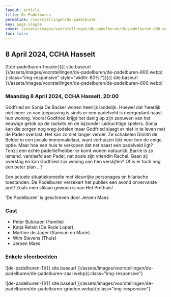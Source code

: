 ```yaml
---
layout: article
title: De Padelburen
permalink: /voorstellingen/de-padelburen
key: page-single
cover: /assets/images/voorstellingen/de-padelburen/de-padelburen-800.webp
toc: false
---
```


## 8 April 2024, CCHA Hasselt

<!--more-->

[![de-padelburen-header]({{ site.baseurl }}/assets/images/voorstellingen/de-padelburen/de-padelburen-800.webp){:class="img-responsive" style="width: 60%;"}]({{ site.baseurl }}/assets/images/voorstellingen/de-padelburen/de-padelburen-800.webp)

### Maandag 8 April 2024, CCHA Hasselt, 20:00

Godfried en Sonja De Backer wonen heerlijk landelijk. Hoewel dat ‘heerlijk niet meer zo van toepassing is sinds er een padelveld is neergeplant naast hun woning. Vooral Godfried krijgt het danig op zijn zenuwen van het eeuwige getok op de rackets en de bijzonder luidruchtige spelers. Sonja kan die zorgen nog weg-jodelen maar Godfried slaagt er niet in te leven met de Padel-overlast. Het kan zo niet langer verder. Ze schakelen Dimitri de Belder in een joviale immomakelaar, want verhuizen lijkt voor hen de enige optie. Maar hoe een huis te verkopen dat net naast een padelveld ligt? Tenzij een echte padelliefhebber er komt wonen natuurlijk. Barrie is zo iemand, verslaafd aan Padel, net zoals zijn vriendin Rachel. Gaan zij overstag en kan Godfried zijn woning aan hen verslijten? Of is er toch nog een beter plan …?

Een actuele situatiekomedie met kleurrijke personages en hilarische toestanden. De Padelburen verzekert het publiek een avond onvervalste pret! Zoals men stilaan gewoon is van Het Prethuis!

‘De Padelburen’ is geschreven door Jeroen Maes

### Cast
* Peter Bulckaen (Familie)
* Katja Retsin (De Rode Loper)
* Martine de Jager (Samson en Marie)
* Wim Stevens (Thuis)
* Jeroen Maes

### Enkele sfeerbeelden

![de-padelburen-1]({{ site.baseurl }}/assets/images/voorstellingen/de-padelburen/de-padelburen-zaal.webp){:class="img-responsive"}

![de-padelburen-1]({{ site.baseurl }}/assets/images/voorstellingen/de-padelburen/de-padelburen-groeten.webp){:class="img-responsive"}
